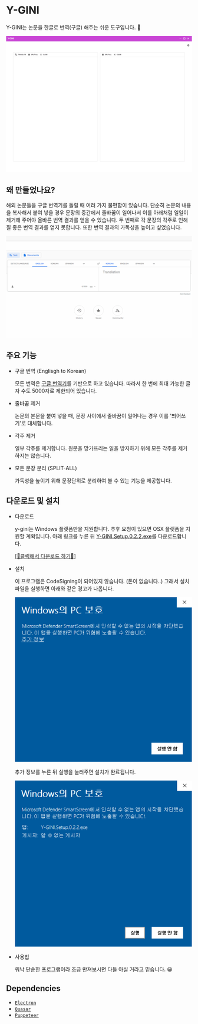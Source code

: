# Y-GINI

Y-GINI는 논문을 한글로 번역(구글) 해주는 쉬운 도구입니다. 📖

![1](./images/y-gini.gif)

## 왜 만들었나요?

해외 논문들을 구글 번역기를 돌릴 때 여러 가지 불편함이 있습니다. 단순히 논문의 내용을 복사해서 붙여 넣을 경우 문장의 중간에서 줄바꿈이 일어나서 이를 아래처럼 일일이 제거해 주어야 올바른 번역 결과를 얻을 수 있습니다. 두 번째로 각 문장의 각주로 인해 질 좋은 번역 결과를 얻지 못합니다. 또한 번역 결과의 가독성을 높이고 싶었습니다.

![2](./images/google-translate.gif)

## 주요 기능

- 구글 번역 (Englisgh to Korean)

  모든 번역은 [구글 번역기](https://translate.google.com/)를 기반으로 하고 있습니다. 따라서 한 번에 최대 가능한 글자 수도 5000자로 제한되어 있습니다.

- 줄바꿈 제거

  논문의 본문을 붙여 넣을 때, 문장 사이에서 줄바꿈이 일어나는 경우 이를 '띄어쓰기'로 대체합니다.

- 각주 제거

  일부 각주를 제거합니다. 원문을 망가뜨리는 일을 방지하기 위해 모든 각주를 제거하지는 않습니다.

- 모든 문장 분리 (SPLIT-ALL)

  가독성을 높이기 위해 문장단위로 분리하여 볼 수 있는 기능을 제공합니다.

## 다운로드 및 설치

- 다운로드

  y-gini는 Windows 플랫폼만을 지원합니다. 추후 요청이 있으면 OSX 플랫폼을 지원할 계획입니다. 아래 링크를 누른 뒤 [Y-GINI.Setup.0.2.2.exe](https://github.com/sjquant/y-gini/releases/download/0.2.2/Y-GINI.Setup.0.2.2.exe)를 다운로드합니다.

  [[📌클릭해서 다운로드 하기📌]](https://github.com/sjquant/y-gini/releases)

- 설치

  이 프로그램은 CodeSigning이 되어있지 않습니다. (돈이 없습니다..) 그래서 설치 파일을 실행하면 아래와 같은 경고가 나옵니다.

  ![3](./images/install-warning.png)

  추가 정보를 누른 뒤 실행을 눌러주면 설치가 완료됩니다.

  ![3](./images/install-warning-2.png)

- 사용법

  워낙 단순한 프로그램이라 조금 만져보시면 다들 아실 거라고 믿습니다. 😀

## Dependencies

- [`Electron`](https://github.com/electron/electron)
- [`Quasar`](https://github.com/quasarframework/quasar)
- [`Puppeteer`](https://github.com/puppeteer/puppeteer)
